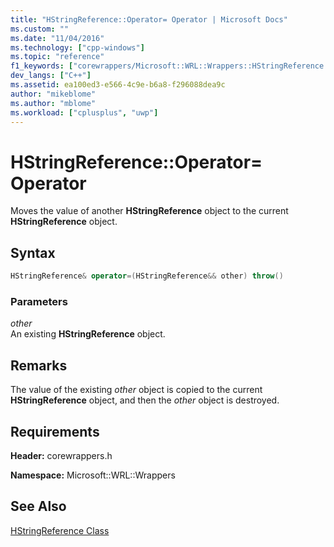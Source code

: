 ```yaml
---
title: "HStringReference::Operator= Operator | Microsoft Docs"
ms.custom: ""
ms.date: "11/04/2016"
ms.technology: ["cpp-windows"]
ms.topic: "reference"
f1_keywords: ["corewrappers/Microsoft::WRL::Wrappers::HStringReference::operator="]
dev_langs: ["C++"]
ms.assetid: ea100ed3-e566-4c9e-b6a8-f296088dea9c
author: "mikeblome"
ms.author: "mblome"
ms.workload: ["cplusplus", "uwp"]
---
```

# HStringReference::Operator= Operator

Moves the value of another **HStringReference** object to the current **HStringReference** object.

## Syntax

```cpp
HStringReference& operator=(HStringReference&& other) throw()  
```

### Parameters

*other*  
An existing **HStringReference** object.

## Remarks

The value of the existing *other* object is copied to the current **HStringReference** object, and then the *other* object is destroyed.

## Requirements

**Header:** corewrappers.h

**Namespace:** Microsoft::WRL::Wrappers

## See Also

[HStringReference Class](../windows/hstringreference-class.md)
